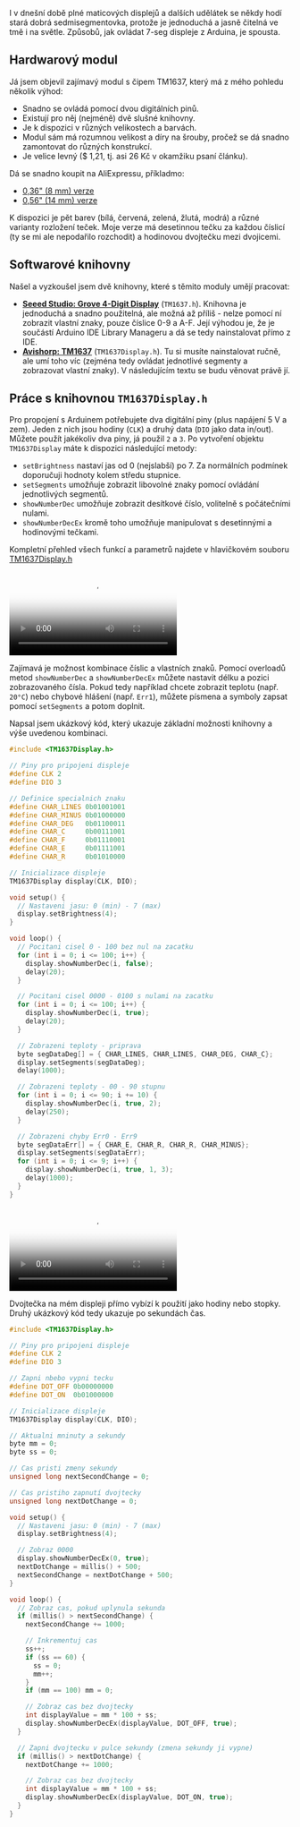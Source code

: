 <!-- dcterms:title = Nejsnazší ovládání sedmisegmentového displeje Arduinem -->
<!-- dcterms:abstract = I v dnešní době plné maticových displejů a dalších udělátek se někdy hodí stará dobrá sedmisegmentovka. Našel jsem snadno použitelný modul pro amatérské konstrukce, založený na čipu TM1637. -->
<!-- dcterms:creator = Michal Altair Valášek -->
<!-- dcterms:date = 2018-07-27 -->
<!-- x4w:category = Bastlení -->
<!-- x4w:category = Arduino -->
<!-- x4w:pictureUrl = /perex-pictures/20180727-TM1637.jpg -->
<!-- x4w:pictureWidth = 150 -->
<!-- x4w:pictureHeight = 150 -->

I v dnešní době plné maticových displejů a dalších udělátek se někdy hodí stará dobrá sedmisegmentovka, protože je jednoduchá a jasně čitelná ve tmě i na světle. Způsobů, jak ovládat 7-seg displeje z Arduina, je spousta. 

## Hardwarový modul

Já jsem objevil zajímavý modul s čipem TM1637, který má z mého pohledu několik výhod:

* Snadno se ovládá pomocí dvou digitálních pinů.
* Existují pro něj (nejméně) dvě slušné knihovny.
* Je k dispozici v různých velikostech a barvách.
* Modul sám má rozumnou velikost a díry na šrouby, pročež se dá snadno zamontovat do různých konstrukcí.
* Je velice levný ($ 1,21, tj. asi 26 Kč v okamžiku psaní článku).

Dá se snadno koupit na AliExpressu, příkladmo:

* [0,36" (8 mm) verze](https://www.aliexpress.com/item/x/32866984077.html)
* [0,56" (14 mm) verze](https://www.aliexpress.com/item/x/32841455579.html)

K dispozici je pět barev (bílá, červená, zelená, žlutá, modrá) a různé varianty rozložení teček. Moje verze má desetinnou tečku za každou číslicí (ty se mi ale nepodařilo rozchodit) a hodinovou dvojtečku mezi dvojicemi.

## Softwarové knihovny

Našel a vyzkoušel jsem dvě knihovny, které s těmito moduly umějí pracovat:

* **[Seeed Studio: Grove 4-Digit Display](https://github.com/Seeed-Studio/Grove_4Digital_Display)** (`TM1637.h`). Knihovna je jednoduchá a snadno použitelná, ale možná až příliš - nelze pomocí ní zobrazit vlastní znaky, pouze číslice 0-9 a A-F. Její výhodou je, že je součástí Arduino IDE Library Manageru a dá se tedy nainstalovat přímo z IDE.
* **[Avishorp: TM1637](https://github.com/avishorp/TM1637)** (`TM1637Display.h`). Tu si musíte nainstalovat ručně, ale umí toho víc (zejména tedy ovládat jednotlivé segmenty a zobrazovat vlastní znaky). V následujícím textu se budu věnovat právě jí.

## Práce s knihovnou `TM1637Display.h`

Pro propojení s Arduinem potřebujete dva digitální piny (plus napájení 5 V a zem). Jeden z nich jsou hodiny (`CLK`) a druhý data (`DIO` jako data in/out). Můžete použít jakékoliv dva piny, já použil `2` a `3`. Po vytvoření objektu `TM1637Display` máte k dispozici následující metody:

* `setBrightness` nastaví jas od 0 (nejslabší) po 7. Za normálních podmínek doporučuji hodnoty kolem středu stupnice.
* `setSegments` umožňuje zobrazit libovolné znaky pomocí ovládání jednotlivých segmentů. 
* `showNumberDec` umožňuje zobrazit desítkové číslo, volitelně s počátečními nulami.
* `showNumberDecEx` kromě toho umožňuje manipulovat s desetinnými a hodinovými tečkami.

Kompletní přehled všech funkcí a parametrů najdete v hlavičkovém souboru [TM1637Display.h](https://github.com/avishorp/TM1637/blob/master/TM1637Display.h)

<video controls="controls" poster="https://www.cdn.altairis.cz/Blog/2018/20180727-TM1637-1.jpg">
    <source src="https://www.cdn.altairis.cz/Blog/2018/20180727-TM1637-1.mp4" type="video/mp4" />
    <source src="https://www.cdn.altairis.cz/Blog/2018/20180727-TM1637-1.webm" type="video/webm" />
    <source src="https://www.cdn.altairis.cz/Blog/2018/20180727-TM1637-1.ogg" type="video/ogg" />
    <p>Nepodařilo se přehrát video. Můžete si ho stáhnout jako:</p>
    <ul>
        <li><a href="https://www.cdn.altairis.cz/Blog/2018/20180727-TM1637-1.mp4">MP4</a></li>
        <li><a href="https://www.cdn.altairis.cz/Blog/2018/20180727-TM1637-1.webm">WEBM</a></li>
        <li><a href="https://www.cdn.altairis.cz/Blog/2018/20180727-TM1637-1.ogg">OGG</a></li>
    </ul>
</video>

Zajímavá je možnost kombinace číslic a vlastních znaků. Pomocí overloadů metod `showNumberDec` a `showNumberDecEx` můžete nastavit délku a pozici zobrazovaného čísla. Pokud tedy například chcete zobrazit teplotu (např. `20°C`) nebo chybové hlášení (např. `Err1`), můžete písmena a symboly zapsat pomocí `setSegments` a potom doplnit.

Napsal jsem ukázkový kód, který ukazuje základní možnosti knihovny a výše uvedenou kombinaci.

```cpp
#include <TM1637Display.h>

// Piny pro pripojeni displeje
#define CLK 2
#define DIO 3

// Definice specialnich znaku
#define CHAR_LINES 0b01001001
#define CHAR_MINUS 0b01000000
#define CHAR_DEG   0b01100011
#define CHAR_C     0b00111001
#define CHAR_F     0b01110001
#define CHAR_E     0b01111001
#define CHAR_R     0b01010000

// Inicializace displeje
TM1637Display display(CLK, DIO);

void setup() {
  // Nastaveni jasu: 0 (min) - 7 (max)
  display.setBrightness(4);
}

void loop() {
  // Pocitani cisel 0 - 100 bez nul na zacatku
  for (int i = 0; i <= 100; i++) {
    display.showNumberDec(i, false);
    delay(20);
  }

  // Pocitani cisel 0000 - 0100 s nulami na zacatku
  for (int i = 0; i <= 100; i++) {
    display.showNumberDec(i, true);
    delay(20);
  }

  // Zobrazeni teploty - priprava
  byte segDataDeg[] = { CHAR_LINES, CHAR_LINES, CHAR_DEG, CHAR_C};
  display.setSegments(segDataDeg);
  delay(1000);

  // Zobrazeni teploty - 00 - 90 stupnu
  for (int i = 0; i <= 90; i += 10) {
    display.showNumberDec(i, true, 2);
    delay(250);
  }

  // Zobrazeni chyby Err0 - Err9
  byte segDataErr[] = { CHAR_E, CHAR_R, CHAR_R, CHAR_MINUS};
  display.setSegments(segDataErr);
  for (int i = 0; i <= 9; i++) {
    display.showNumberDec(i, true, 1, 3);
    delay(1000);
  }
}
```

<video controls="controls" poster="https://www.cdn.altairis.cz/Blog/2018/20180727-TM1637-2.jpg">
    <source src="https://www.cdn.altairis.cz/Blog/2018/20180727-TM1637-2.mp4" type="video/mp4" />
    <source src="https://www.cdn.altairis.cz/Blog/2018/20180727-TM1637-2.webm" type="video/webm" />
    <source src="https://www.cdn.altairis.cz/Blog/2018/20180727-TM1637-2.ogg" type="video/ogg" />
    <p>Nepodařilo se přehrát video. Můžete si ho stáhnout jako:</p>
    <ul>
        <li><a href="https://www.cdn.altairis.cz/Blog/2018/20180727-TM1637-2.mp4">MP4</a></li>
        <li><a href="https://www.cdn.altairis.cz/Blog/2018/20180727-TM1637-2.webm">WEBM</a></li>
        <li><a href="https://www.cdn.altairis.cz/Blog/2018/20180727-TM1637-2.ogg">OGG</a></li>
    </ul>
</video>

Dvojtečka na mém displeji přímo vybízí k použití jako hodiny nebo stopky. Druhý ukázkový kód tedy ukazuje po sekundách čas.

```cpp
#include <TM1637Display.h>

// Piny pro pripojeni displeje
#define CLK 2
#define DIO 3

// Zapni nbebo vypni tecku
#define DOT_OFF 0b00000000
#define DOT_ON  0b01000000

// Inicializace displeje
TM1637Display display(CLK, DIO);

// Aktualni mninuty a sekundy
byte mm = 0;
byte ss = 0;

// Cas pristi zmeny sekundy
unsigned long nextSecondChange = 0;

// Cas pristiho zapnutí dvojtecky
unsigned long nextDotChange = 0;

void setup() {
  // Nastaveni jasu: 0 (min) - 7 (max)
  display.setBrightness(4);

  // Zobraz 0000
  display.showNumberDecEx(0, true);
  nextDotChange = millis() + 500;
  nextSecondChange = nextDotChange + 500;
}

void loop() {
  // Zobraz cas, pokud uplynula sekunda
  if (millis() > nextSecondChange) {
    nextSecondChange += 1000;

    // Inkrementuj cas
    ss++;
    if (ss == 60) {
      ss = 0;
      mm++;
    }
    if (mm == 100) mm = 0;

    // Zobraz cas bez dvojtecky
    int displayValue = mm * 100 + ss;
    display.showNumberDecEx(displayValue, DOT_OFF, true);
  }

  // Zapni dvojtecku v pulce sekundy (zmena sekundy ji vypne)
  if (millis() > nextDotChange) {
    nextDotChange += 1000;

    // Zobraz cas bez dvojtecky
    int displayValue = mm * 100 + ss;
    display.showNumberDecEx(displayValue, DOT_ON, true);
  }
}
```
